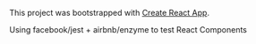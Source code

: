 This project was bootstrapped with [Create React App](https://github.com/facebookincubator/create-react-app).

Using facebook/jest + airbnb/enzyme to test React Components
